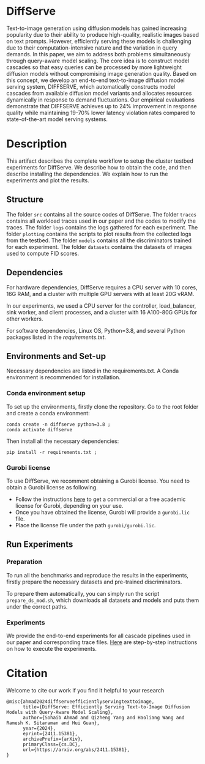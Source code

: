# DiffServe
Text-to-image generation using diffusion models has gained increasing popularity due to their ability to produce high-quality, realistic images based on text prompts. However, efficiently serving these models is challenging due to their computation-intensive nature and the variation in query demands. In this paper, we aim to address both problems simultaneously through query-aware model scaling. The core idea is to construct model cascades so that easy queries can be processed by more lightweight diffusion models without compromising image generation quality. Based on this concept, we develop an end-to-end text-to-image diffusion model serving system, DIFFSERVE, which automatically constructs model cascades from available diffusion model variants and allocates resources dynamically in response to demand fluctuations. Our empirical evaluations demonstrate that DIFFSERVE achieves up to 24% improvement in response quality while maintaining 19-70% lower latency violation rates compared to state-of-the-art model serving systems.

# Description
This artifact describes the complete workflow to setup the cluster testbed experiments for DiffServe. We describe how to obtain the code, and then describe installing the dependencies. We explain how to run the experiments and plot the results. 

## Structure
The folder `src` contains all the source codes of DiffServe. The folder `traces` contains all workload traces used in our paper and the codes to modify the traces. The folder `logs` contains the logs gathered for each experiment. The folder `plotting` contains the scripts to plot results from the collected logs from the testbed. The folder `models` contains all the discriminators trained for each experiment. The folder `datasets` contains the datasets of images used to compute FID scores.

## Dependencies
For hardware dependencies, DiffServe requires a CPU server with 10 cores, 16G RAM, and a cluster with multiple GPU servers with at least 20G vRAM. 

In our experiments, we used a CPU server for the controller, load\_balancer, sink worker, and client processes, and a cluster with 16 A100-80G GPUs for other workers.

For software dependencies, Linux OS, Python=3.8, and several Python packages listed in the *requirements.txt*.

## Environments and Set-up
Necessary dependencies are listed in the requirements.txt. A Conda environment is recommended for installation.

### Conda environment setup
To set up the environments, firstly clone the repository. Go to the root folder and create a conda environment:
```
conda create -n diffserve python=3.8 ;
conda activate diffserve 
```
Then install all the necessary dependencies:
```
pip install -r requirements.txt ;
```
### Gurobi license
To use DiffServe, we recomment obtaining a Gurobi license. You need to obtain a Gurobi license as following.
- Follow the instructions [here](https://www.gurobi.com/solutions/licensing/) to get a commercial or a free academic license for Gurobi, depending on your use.
- Once you have obtained the license, Gurobi will provide a `gurobi.lic` file.
- Place the license file under the path `gurobi/gurobi.lic`.

## Run Experiments
### Preparation
To run all the benchmarks and reproduce the results in the experiments, firstly prepare the necessary datasets and pre-trained discriminators.

To prepare them automatically, you can simply run the script `prepare_ds_mod.sh`, which downloads all datasets and models and puts them under the correct paths.

### Experiments
We provide the end-to-end experiments for all cascade pipelines used in our paper and corresponding trace files. [Here](experiment.md) are step-by-step instructions on how to execute the experiments.

# Citation
Welcome to cite our work if you find it helpful to your research
```
@misc{ahmad2024diffserveefficientlyservingtexttoimage,
      title={DiffServe: Efficiently Serving Text-to-Image Diffusion Models with Query-Aware Model Scaling}, 
      author={Sohaib Ahmad and Qizheng Yang and Haoliang Wang and Ramesh K. Sitaraman and Hui Guan},
      year={2024},
      eprint={2411.15381},
      archivePrefix={arXiv},
      primaryClass={cs.DC},
      url={https://arxiv.org/abs/2411.15381}, 
}
```
